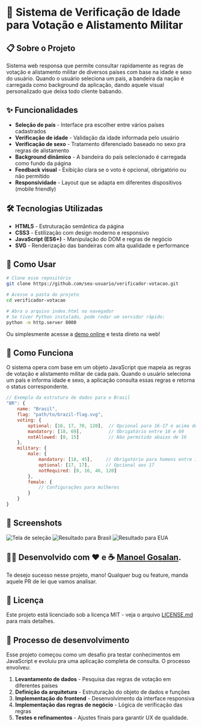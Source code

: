# 🚀 Sistema de Verificação de Idade para Votação e Alistamento Militar

## 📋 Sobre o Projeto

Sistema web responsa que permite consultar rapidamente as regras de votação e alistamento militar de diversos países com base na idade e sexo do usuário. Quando o usuário seleciona um país, a bandeira da nação é carregada como background da aplicação, dando aquele visual personalizado que deixa todo cliente babando.

## ✨ Funcionalidades

- **Seleção de país** - Interface pra escolher entre vários países cadastrados
- **Verificação de idade** - Validação da idade informada pelo usuário
- **Verificação de sexo** - Tratamento diferenciado baseado no sexo pra regras de alistamento
- **Background dinâmico** - A bandeira do país selecionado é carregada como fundo da página
- **Feedback visual** - Exibição clara se o voto é opcional, obrigatório ou não permitido
- **Responsividade** - Layout que se adapta em diferentes dispositivos (mobile friendly)

## 🛠️ Tecnologias Utilizadas

- **HTML5** - Estruturação semântica da página
- **CSS3** - Estilização com design moderno e responsivo
- **JavaScript (ES6+)** - Manipulação do DOM e regras de negócio
- **SVG** - Renderização das bandeiras com alta qualidade e performance

## 🚀 Como Usar

```bash
# Clone esse repositório 
git clone https://github.com/seu-usuario/verificador-votacao.git

# Acesse a pasta do projeto
cd verificador-votacao

# Abra o arquivo index.html no navegador
# Se tiver Python instalado, pode rodar um servidor rápido:
python -m http.server 8000
```

Ou simplesmente acesse a [demo online](https://seu-usuario.github.io/verificador-votacao) e testa direto na web!

## 🎯 Como Funciona

O sistema opera com base em um objeto JavaScript que mapeia as regras de votação e alistamento militar de cada país. Quando o usuário seleciona um país e informa idade e sexo, a aplicação consulta essas regras e retorna o status correspondente.

```javascript
// Exemplo da estrutura de dados para o Brasil
"BR": {
    name: "Brasil",
    flag: "path/to/brazil-flag.svg",
    voting: {
        optional: [16, 17, 70, 120],  // Opcional para 16-17 e acima de 70
        mandatory: [18, 69],          // Obrigatório entre 18 e 69
        notAllowed: [0, 15]           // Não permitido abaixo de 16
    },
    military: {
        male: {
            mandatory: [18, 45],     // Obrigatório para homens entre 18 e 45
            optional: [17, 17],      // Opcional aos 17
            notRequired: [0, 16, 46, 120]
        },
        female: {
            // Configurações para mulheres
        }
    }
}
```

## 📸 Screenshots

![Tela de seleção](https://your-screenshot-url.com/select-screen.jpg)
![Resultado para Brasil](https://your-screenshot-url.com/result-brazil.jpg)
![Resultado para EUA](https://your-screenshot-url.com/result-usa.jpg)

## 🧑‍💻 Desenvolvido com ❤️ e ☕ [Manoel Gosalan](https://github.com/mgosalan-dev).

Te desejo sucesso nesse projeto, mano! Qualquer bug ou feature, manda aquele PR de lei que vamos analisar.

## 📝 Licença

Este projeto está licenciado sob a licença MIT - veja o arquivo [LICENSE.md](LICENSE.md) para mais detalhes.

## 🔄 Processo de desenvolvimento

Esse projeto começou como um desafio pra testar conhecimentos em JavaScript e evoluiu pra uma aplicação completa de consulta. O processo envolveu:

1. **Levantamento de dados** - Pesquisa das regras de votação em diferentes países
2. **Definição da arquitetura** - Estruturação do objeto de dados e funções
3. **Implementação do frontend** - Desenvolvimento da interface responsiva
4. **Implementação das regras de negócio** - Lógica de verificação das regras
5. **Testes e refinamentos** - Ajustes finais para garantir UX de qualidade.
